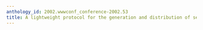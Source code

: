 ```yaml
---
anthology_id: 2002.wwwconf_conference-2002.53
title: A lightweight protocol for the generation and distribution of secure e-coupons
---
```


